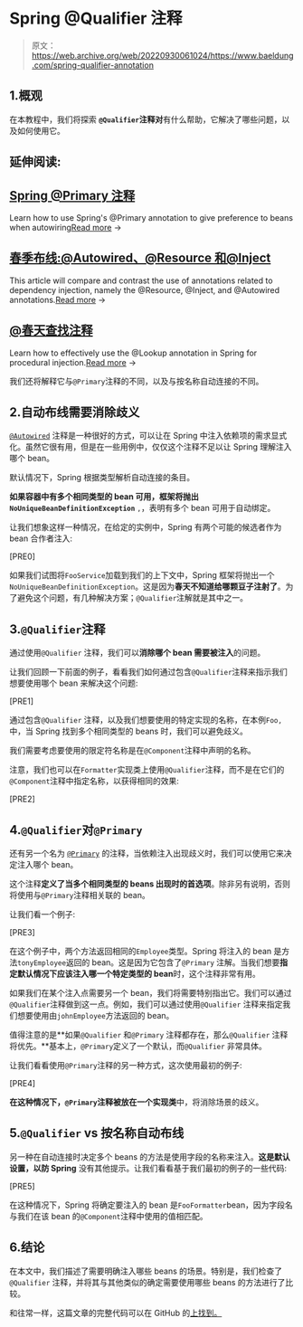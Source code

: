# Spring @Qualifier 注释

> 原文：<https://web.archive.org/web/20220930061024/https://www.baeldung.com/spring-qualifier-annotation>

## 1.概观

在本教程中，我们将探索 **`@Qualifier`注释对**有什么帮助，它解决了哪些问题，以及如何使用它。

## 延伸阅读:

## [Spring @Primary 注释](/web/20221021155202/https://www.baeldung.com/spring-primary)

Learn how to use Spring's @Primary annotation to give preference to beans when autowiring[Read more](/web/20221021155202/https://www.baeldung.com/spring-primary) →

## [春季布线:@Autowired、@Resource 和@Inject](/web/20221021155202/https://www.baeldung.com/spring-annotations-resource-inject-autowire)

This article will compare and contrast the use of annotations related to dependency injection, namely the @Resource, @Inject, and @Autowired annotations.[Read more](/web/20221021155202/https://www.baeldung.com/spring-annotations-resource-inject-autowire) →

## [@春天查找注释](/web/20221021155202/https://www.baeldung.com/spring-lookup)

Learn how to effectively use the @Lookup annotation in Spring for procedural injection.[Read more](/web/20221021155202/https://www.baeldung.com/spring-lookup) →

我们还将解释它与`@Primary`注释的不同，以及与按名称自动连接的不同。

## 2.自动布线需要消除歧义

[`@Autowired`](/web/20221021155202/https://www.baeldung.com/spring-autowire) 注释是一种很好的方式，可以让在 Spring 中注入依赖项的需求显式化。虽然它很有用，但是在一些用例中，仅仅这个注释不足以让 Spring 理解注入哪个 bean。

默认情况下，Spring 根据类型解析自动连接的条目。

**如果容器中有多个相同类型的 bean 可用，框架将抛出`NoUniqueBeanDefinitionException`** `,`，表明有多个 bean 可用于自动绑定。

让我们想象这样一种情况，在给定的实例中，Spring 有两个可能的候选者作为 bean 合作者注入:

[PRE0]

如果我们试图将`FooService`加载到我们的上下文中，Spring 框架将抛出一个`NoUniqueBeanDefinitionException`。这是因为**春天不知道给哪颗豆子注射了**。为了避免这个问题，有几种解决方案；`@Qualifier`注解就是其中之一。

## 3.`@Qualifier`注释

通过使用`@Qualifier` 注释，我们可以**消除哪个 bean 需要被注入**的问题。

让我们回顾一下前面的例子，看看我们如何通过包含`@Qualifier`注释来指示我们想要使用哪个 bean 来解决这个问题:

[PRE1]

通过包含`@Qualifier` 注释，以及我们想要使用的特定实现的名称，在本例`Foo,` 中，当 Spring 找到多个相同类型的 beans 时，我们可以避免歧义。

我们需要考虑要使用的限定符名称是在`@Component`注释中声明的名称。

注意，我们也可以在`Formatter`实现类上使用`@Qualifier`注释，而不是在它们的`@Component`注释中指定名称，以获得相同的效果:

[PRE2]

## 4.`@Qualifier`对`@Primary`

还有另一个名为 [`@Primary`](/web/20221021155202/https://www.baeldung.com/spring-primary) 的注释，当依赖注入出现歧义时，我们可以使用它来决定注入哪个 bean。

这个注释**定义了当多个相同类型的 beans 出现时的首选项**。除非另有说明，否则将使用与`@Primary`注释相关联的 bean。

让我们看一个例子:

[PRE3]

在这个例子中，两个方法返回相同的`Employee`类型。Spring 将注入的 bean 是方法`tonyEmployee`返回的 bean。这是因为它包含了`@Primary` 注解。当我们想要**指定默认情况下应该注入哪一个特定类型的 bean**时，这个注释非常有用。

如果我们在某个注入点需要另一个 bean，我们将需要特别指出它。我们可以通过`@Qualifier`注释做到这一点。例如，我们可以通过使用`@Qualifier` 注释来指定我们想要使用由`johnEmployee`方法返回的 bean。

值得注意的是**如果`@Qualifier` 和`@Primary` 注释都存在，那么`@Qualifier` 注释将优先。**基本上，`@Primary`定义了一个默认，而`@Qualifier` 非常具体。

让我们看看使用`@Primary`注释的另一种方式，这次使用最初的例子:

[PRE4]

**在这种情况下，`@Primary`注释被放在一个实现类**中，将消除场景的歧义。

## 5.`@Qualifier` vs 按名称自动布线

另一种在自动连接时决定多个 beans 的方法是使用字段的名称来注入。**这是默认设置，以防 Spring** 没有其他提示。让我们看看基于我们最初的例子的一些代码:

[PRE5]

在这种情况下，Spring 将确定要注入的 bean 是`FooFormatter`bean，因为字段名与我们在该 bean 的`@Component`注释中使用的值相匹配。

## 6.结论

在本文中，我们描述了需要明确注入哪些 beans 的场景。特别是，我们检查了`@Qualifier` 注释，并将其与其他类似的确定需要使用哪些 beans 的方法进行了比较。

和往常一样，这篇文章的完整代码可以在 GitHub 的[上找到。](https://web.archive.org/web/20221021155202/https://github.com/eugenp/tutorials/tree/master/spring-di)